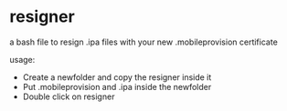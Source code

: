# resigner
a bash file to resign .ipa files with your new .mobileprovision certificate 

usage:
- Create a newfolder and copy the resigner inside it
- Put .mobileprovision and .ipa inside the newfolder
- Double click on resigner
